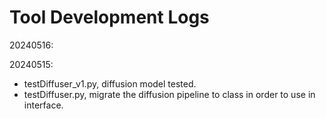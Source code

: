 # Tool Development Logs
20240516:


20240515: 
- testDiffuser_v1.py, diffusion model tested.
- testDiffuser.py, migrate the diffusion pipeline to class in order to use in interface. 
